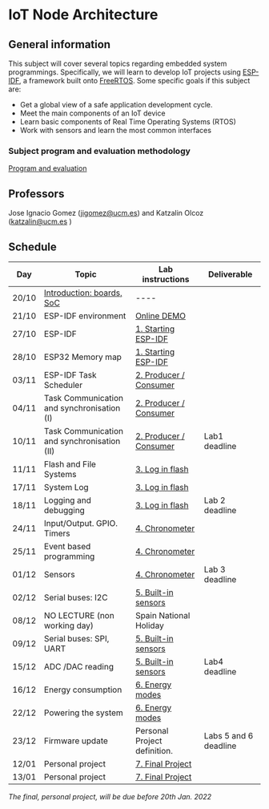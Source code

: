 # IoT Node Architecture

## General information

This subject will cover several topics regarding embedded system programmings. Specifically, we will learn to develop IoT projects using [ESP-IDF](https://docs.espressif.com/projects/esp-idf/en/stable/esp32/get-started/index.html), a framework built onto [FreeRTOS](https://www.freertos.org/).  Some specific goals if this subject are:

* Get a global view of a safe application  development cycle.
* Meet the main components of an IoT device
* Learn basic components of Real Time Operating Systems (RTOS)
* Work with sensors and learn the most common interfaces

### Subject program and evaluation methodology

  [Program and evaluation](slides/intro.pdf)

## Professors

Jose Ignacio Gomez (jigomez@ucm.es) and Katzalin Olcoz  (katzalin@ucm.es )


## Schedule

|    Day      | Topic                    |  Lab instructions   |  Deliverable   |
|--------------|------------------------|-------------------------|-------------------|
| 20/10  | [Introduction: boards, SoC](slides/soc.pdf)  |  ----   |  |
| 21/10  | ESP-IDF environment  | [Online DEMO](demo/index.md)  |          |
| 27/10  | ESP-IDF   			| [1. Starting ESP-IDF ](P1/index.md)              | |
| 28/10  | ESP32 Memory map              | [1. Starting ESP-IDF ](P1/index.md)              | |
|03/11  | ESP-IDF Task Scheduler     | [2. Producer / Consumer ](P2/index.md)              |  |
|04/11  | Task Communication and synchronisation (I)  | [2. Producer / Consumer ](P2/index.md)    |   |
|10/11  | Task Communication and synchronisation (II)  | [2. Producer / Consumer ](P2/index.md)    | Lab1 deadline  |
|11/11  | Flash and File Systems       |[3. Log in flash](P3/index.md) |   |
|17/11  | System Log       	|[3. Log in flash](P3/index.md) | |
|18/11  | Logging and  debugging     |[3. Log in flash](P3/index.md) |  Lab 2 deadline |
|24/11  | Input/Output. GPIO. Timers  | [4. Chronometer](P4/index.md)                | | 
|25/11  | Event based programming | [4. Chronometer](P4/index.md)            |     |
|01/12  |  Sensors	  		     | [4. Chronometer](P4/index.md)            | Lab 3 deadline    |
|02/12  | Serial buses: I2C		    | [5. Built-in sensors](P5/index.md)            |  |
|08/12  | NO LECTURE (non working day)  | Spain National Holiday   | |
|09/12  | Serial buses: SPI, UART 	  | [5. Built-in sensors](P5/index.md)                |   |
|15/12  | ADC /DAC reading		  | [5. Built-in sensors](P5/index.md)                |  Lab4 deadline |
|16/12  | Energy consumption           | [6. Energy modes](P6/index.md) |   |
|22/12 | Powering the system           | [6. Energy modes](P6/index.md) | |
|23/12 | Firmware update                 | Personal Project definition.   |  Labs 5 and 6 deadline |
|12/01 | Personal project                  | [7. Final Project](P7/index.md) |   |
|13/01 | Personal project                  | [7. Final Project](P7/index.md) | |

*The final, personal project, will be due before 20th Jan. 2022*

